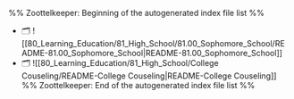 %% Zoottelkeeper: Beginning of the autogenerated index file list  %%
- 🗂️ ![[80_Learning_Education/81_High_School/81.00_Sophomore_School/README-81.00_Sophomore_School|README-81.00_Sophomore_School]]
- 🗂️ ![[80_Learning_Education/81_High_School/College Couseling/README-College Couseling|README-College Couseling]]
%% Zoottelkeeper: End of the autogenerated index file list  %%
